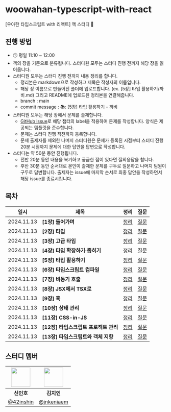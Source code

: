 # woowahan-typescript-with-react

[우아한 타입스크립트 with 리액트] 책 스터디 🚀

## 진행 방법

<div align="left">

- 🕚 평일 11:10 ~ 12:00
- 책의 장을 기준으로 분류됩니다. 스터디원 모두는 스터디 진행 전까지 해당 장을 읽어옵니다.
- 스터디원 모두는 스터디 진행 전까지 내용 정리를 합니다.
  - 정리본은 markdown으로 작성하고 제목은 작성자의 이름입니다.
  - 해당 장 이름으로 만들어진 폴더에 업로드합니다. (ex. [5장] 타입 활용하기/까비.md) 그리고 README에 업로드된 정리본을 연결해줍니다.
  - branch : main
  - commit message : 📚: [5장] 타입 활용하기 - 까비
- 스터디원 모두는 해당 장에서 문제를 출제합니다.
  - [GitHub issue](https://github.com/Frontend-Gang-Study/woowahan-typescript-with-react/issues)로 해당 챕터의 label을 적용하여 문제를 작성합니다. 양식은 제공되는 템플릿을 준수합니다.
  - 문제는 스터디 진행 직전까지 등록합니다.
  - 문제 출제자를 제외한 나머지 스터디원은 문제가 등록된 시점부터 스터디 진행 20분 시점까지 문제에 대한 답안을 답변으로 작성합니다.
- 스터디는 약 50분 동안 진행됩니다.
  - 전반 20분 동안 내용을 복기하고 궁금한 점이 있다면 질의응답을 합니다.
  - 후반 30분 동안 순서대로 본인이 출제한 문제를 구두로 질문하고 나머지 팀원이 구두로 답변합니다. 출제자는 issue에 마지막 순서로 최종 답안을 작성하면서 해당 issue를 종료시킵니다.


## 목차

| 일시       | 제목                                | 정리                                  | 질문                                  |
|------------|-------------------------------------|---------------------------------------|---------------------------------------|
| 2024.11.13 | **[1장] 들어가며**                   | [정리](https://example.com)           | [질문](https://example.com)           |
| 2024.11.13 | **[2장] 타입**                       | [정리](https://example.com)           | [질문](https://example.com)           |
| 2024.11.13 | **[3장] 고급 타입**                  | [정리](https://example.com)           | [질문](https://example.com)           |
| 2024.11.13 | **[4장] 타입 확장하기·좁히기**       | [정리](https://example.com)           | [질문](https://example.com)           |
| 2024.11.13 | **[5장] 타입 활용하기**              | [정리](https://example.com)           | [질문](https://example.com)           |
| 2024.11.13 | **[6장] 타입스크립트 컴파일**        | [정리](https://example.com)           | [질문](https://example.com)           |
| 2024.11.13 | **[7장] 비동기 호출**                | [정리](https://example.com)           | [질문](https://example.com)           |
| 2024.11.13 | **[8장] JSX에서 TSX로**              | [정리](https://example.com)           | [질문](https://example.com)           |
| 2024.11.13 | **[9장] 훅**                         | [정리](https://example.com)           | [질문](https://example.com)           |
| 2024.11.13 | **[10장] 상태 관리**                 | [정리](https://example.com)           | [질문](https://example.com)           |
| 2024.11.13 | **[11장] CSS-in-JS**                 | [정리](https://example.com)           | [질문](https://example.com)           |
| 2024.11.13 | **[12장] 타입스크립트 프로젝트 관리**| [정리](https://example.com)           | [질문](https://example.com)           |
| 2024.11.13 | **[13장] 타입스크립트와 객체 지향**  | [정리](https://example.com)           | [질문](https://example.com)           |


## 스터디 멤버

| <img width="60px" src="https://avatars.githubusercontent.com/u/72684256?v=4"> | <img width="60px" src="https://avatars.githubusercontent.com/u/80810728?v=4"> |
|:---:|:---:|
| **신인호** | **김지인** |
| [@42inshin](https://github.com/42inshin) | [@jnkeniaem](https://github.com/jnkeniaem) 
